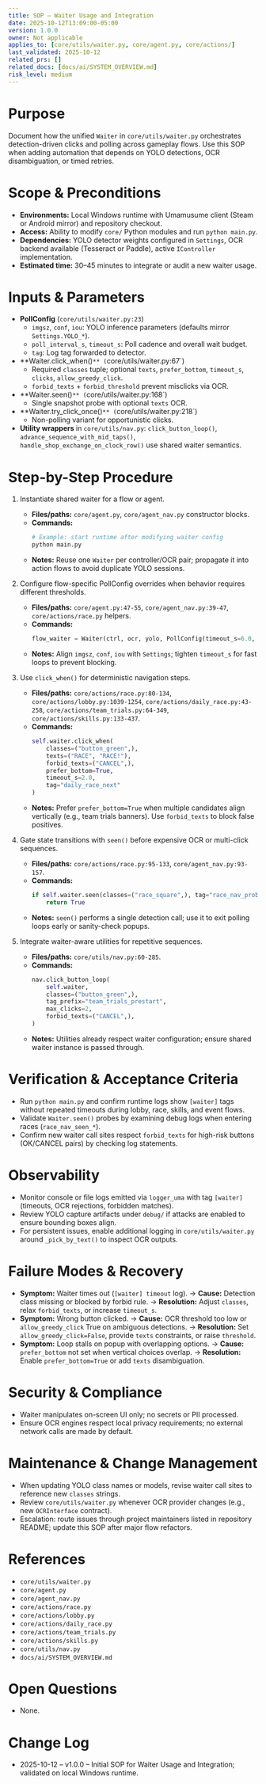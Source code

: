 ```yaml
---
title: SOP – Waiter Usage and Integration
date: 2025-10-12T13:09:00-05:00
version: 1.0.0
owner: Not applicable
applies_to: [core/utils/waiter.py, core/agent.py, core/actions/]
last_validated: 2025-10-12
related_prs: []
related_docs: [docs/ai/SYSTEM_OVERVIEW.md]
risk_level: medium
---
```


# Purpose
Document how the unified `Waiter` in `core/utils/waiter.py` orchestrates detection-driven clicks and polling across gameplay flows. Use this SOP when adding automation that depends on YOLO detections, OCR disambiguation, or timed retries.

# Scope & Preconditions
- **Environments:** Local Windows runtime with Umamusume client (Steam or Android mirror) and repository checkout.
- **Access:** Ability to modify `core/` Python modules and run `python main.py`.
- **Dependencies:** YOLO detector weights configured in `Settings`, OCR backend available (Tesseract or Paddle), active `IController` implementation.
- **Estimated time:** 30–45 minutes to integrate or audit a new waiter usage.

# Inputs & Parameters
- **PollConfig** (`core/utils/waiter.py:23`)
  - `imgsz`, `conf`, `iou`: YOLO inference parameters (defaults mirror `Settings.YOLO_*`).
  - `poll_interval_s`, `timeout_s`: Poll cadence and overall wait budget.
  - `tag`: Log tag forwarded to detector.
- **Waiter.click_when()`** (`core/utils/waiter.py:67`)
  - Required `classes` tuple; optional `texts`, `prefer_bottom`, `timeout_s`, `clicks`, `allow_greedy_click`.
  - `forbid_texts` + `forbid_threshold` prevent misclicks via OCR.
- **Waiter.seen()`** (`core/utils/waiter.py:168`)
  - Single snapshot probe with optional `texts` OCR.
- **Waiter.try_click_once()`** (`core/utils/waiter.py:218`)
  - Non-polling variant for opportunistic clicks.
- **Utility wrappers** in `core/utils/nav.py`: `click_button_loop()`, `advance_sequence_with_mid_taps()`, `handle_shop_exchange_on_clock_row()` use shared waiter semantics.

# Step-by-Step Procedure
1. Instantiate shared waiter for a flow or agent.
   - **Files/paths:** `core/agent.py`, `core/agent_nav.py` constructor blocks.
   - **Commands:**
     ```bash
     # Example: start runtime after modifying waiter config
     python main.py
     ```
   - **Notes:** Reuse one `Waiter` per controller/OCR pair; propagate it into action flows to avoid duplicate YOLO sessions.

2. Configure flow-specific PollConfig overrides when behavior requires different thresholds.
   - **Files/paths:** `core/agent.py:47-55`, `core/agent_nav.py:39-47`, `core/actions/race.py` helpers.
   - **Commands:**
     ```python
     flow_waiter = Waiter(ctrl, ocr, yolo, PollConfig(timeout_s=6.0, poll_interval_s=0.4, tag="race_flow"))
     ```
   - **Notes:** Align `imgsz`, `conf`, `iou` with `Settings`; tighten `timeout_s` for fast loops to prevent blocking.

3. Use `click_when()` for deterministic navigation steps.
   - **Files/paths:** `core/actions/race.py:80-134`, `core/actions/lobby.py:1039-1254`, `core/actions/daily_race.py:43-258`, `core/actions/team_trials.py:64-349`, `core/actions/skills.py:133-437`.
   - **Commands:**
     ```python
     self.waiter.click_when(
         classes=("button_green",),
         texts=("RACE", "RACE!"),
         forbid_texts=("CANCEL",),
         prefer_bottom=True,
         timeout_s=2.0,
         tag="daily_race_next"
     )
     ```
   - **Notes:** Prefer `prefer_bottom=True` when multiple candidates align vertically (e.g., team trials banners). Use `forbid_texts` to block false positives.

4. Gate state transitions with `seen()` before expensive OCR or multi-click sequences.
   - **Files/paths:** `core/actions/race.py:95-133`, `core/agent_nav.py:93-157`.
   - **Commands:**
     ```python
     if self.waiter.seen(classes=("race_square",), tag="race_nav_probe"):
         return True
     ```
   - **Notes:** `seen()` performs a single detection call; use it to exit polling loops early or sanity-check popups.

5. Integrate waiter-aware utilities for repetitive sequences.
   - **Files/paths:** `core/utils/nav.py:60-285`.
   - **Commands:**
     ```python
     nav.click_button_loop(
         self.waiter,
         classes=("button_green",),
         tag_prefix="team_trials_prestart",
         max_clicks=2,
         forbid_texts=("CANCEL",),
     )
     ```
   - **Notes:** Utilities already respect waiter configuration; ensure shared waiter instance is passed through.

# Verification & Acceptance Criteria
- Run `python main.py` and confirm runtime logs show `[waiter]` tags without repeated timeouts during lobby, race, skills, and event flows.
- Validate `Waiter.seen()` probes by examining debug logs when entering races (`race_nav_seen_*`).
- Confirm new waiter call sites respect `forbid_texts` for high-risk buttons (OK/CANCEL pairs) by checking log statements.

# Observability
- Monitor console or file logs emitted via `logger_uma` with tag `[waiter]` (timeouts, OCR rejections, forbidden matches).
- Review YOLO capture artifacts under `debug/` if attacks are enabled to ensure bounding boxes align.
- For persistent issues, enable additional logging in `core/utils/waiter.py` around `_pick_by_text()` to inspect OCR outputs.

# Failure Modes & Recovery
- **Symptom:** Waiter times out (`[waiter] timeout` log). → **Cause:** Detection class missing or blocked by forbid rule. → **Resolution:** Adjust `classes`, relax `forbid_texts`, or increase `timeout_s`.
- **Symptom:** Wrong button clicked. → **Cause:** OCR threshold too low or `allow_greedy_click` True on ambiguous detections. → **Resolution:** Set `allow_greedy_click=False`, provide `texts` constraints, or raise `threshold`.
- **Symptom:** Loop stalls on popup with overlapping options. → **Cause:** `prefer_bottom` not set when vertical choices overlap. → **Resolution:** Enable `prefer_bottom=True` or add `texts` disambiguation.

# Security & Compliance
- Waiter manipulates on-screen UI only; no secrets or PII processed.
- Ensure OCR engines respect local privacy requirements; no external network calls are made by default.

# Maintenance & Change Management
- When updating YOLO class names or models, revise waiter call sites to reference new `classes` strings.
- Review `core/utils/waiter.py` whenever OCR provider changes (e.g., new `OCRInterface` contract).
- Escalation: route issues through project maintainers listed in repository README; update this SOP after major flow refactors.

# References
- `core/utils/waiter.py`
- `core/agent.py`
- `core/agent_nav.py`
- `core/actions/race.py`
- `core/actions/lobby.py`
- `core/actions/daily_race.py`
- `core/actions/team_trials.py`
- `core/actions/skills.py`
- `core/utils/nav.py`
- `docs/ai/SYSTEM_OVERVIEW.md`

# Open Questions
- None.

# Change Log
- 2025-10-12 – v1.0.0 – Initial SOP for Waiter Usage and Integration; validated on local Windows runtime.
